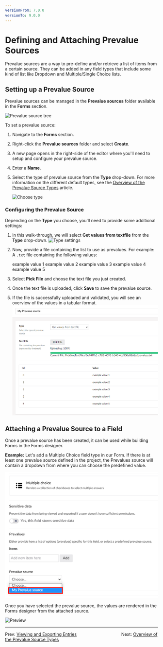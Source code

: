 ```yaml
---
versionFrom: 7.0.0
versionTo: 9.0.0
---
```


# Defining and Attaching Prevalue Sources

Prevalue sources are a way to pre-define and/or retrieve a list of items from a certain source. They can be added in any field types that include some kind of list like Dropdown and Multiple/Single Choice lists.

## Setting up a Prevalue Source

Prevalue sources can be managed in the **Prevalue sources** folder available in the **Forms** section.

![Prevalue source tree](images/prevaluesourcetree.png)

To set a prevalue source:

1. Navigate to the **Forms** section.
2. Right-click the **Prevalue sources** folder and select **Create**.
3. A new page opens in the right-side of the editor where you'll need to setup and configure your prevalue source.
4. Enter a **Name**.
5. Select the type of prevalue source from the **Type** drop-down. For more information on the different default types, see the [Overview of the Prevalue Source Types](Prevalue-source-types) article.

    ![Choose type](images/choosetype.png)

### Configuring the Prevalue Source

Depending on the **Type** you choose, you'll need to provide some additional settings:

1. In this walk-through, we will select **Get values from textfile** from the **Type** drop-down.
    ![Type settings](images/typesettings.png)
2. Now, provide a file containing the list to use as prevalues. For example: A `.txt` file containing the following values:

    example value 1
    example value 2
    example value 3
    example value 4
    example value 5

3. Select **Pick File** and choose the text file you just created.
4. Once the text file is uploaded, click **Save** to save the prevalue source.
5. If the file is successfully uploaded and validated, you will see an overview of the values in a tabular format.
    ![Preview](images/preview.png)

## Attaching a Prevalue Source to a Field

Once a prevalue source has been created, it can be used while building Forms in the Forms designer.

**Example:**
Let's add a Multiple Choice field type in our Form. If there is at least one prevalue source defined in the project, the Prevalues source will contain a dropdown from where you can choose the predefined value.

![Prevalue source](images/FieldPrevalueSource.png)

Once you have selected the prevalue source, the values are rendered in the Forms designer from the attached source.

![Preview](images/fieldpreview.png)

---

Prev: [Viewing and Exporting Entries](../Viewing-and-Exporting-Entries/index.md) &emsp; &emsp; &emsp; &emsp; &emsp; &emsp; &emsp; &emsp; Next: [Overview of the Prevalue Source Types](../Prevalue-source-types/index.md)
